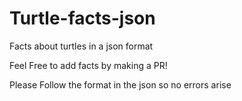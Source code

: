 # Turtle-facts-json
Facts about turtles in a json format

Feel Free to add facts by making a PR!

Please Follow the format in the json so no errors arise
